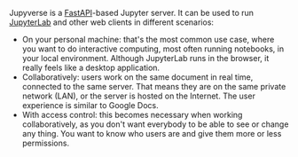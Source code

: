 Jupyverse is a [FastAPI](https://fastapi.tiangolo.com)-based Jupyter server. It can be used to run [JupyterLab](https://jupyterlab.readthedocs.io) and other web clients in different scenarios:

- On your personal machine: that's the most common use case, where you want to do interactive computing, most often running notebooks, in your local environment. Although JupyterLab runs in the browser, it really feels like a desktop application.
- Collaboratively: users work on the same document in real time, connected to the same server. That means they are on the same private network (LAN), or the server is hosted on the Internet. The user experience is similar to Google Docs.
- With access control: this becomes necessary when working collaboratively, as you don't want everybody to be able to see or change any thing. You want to know who users are and give them more or less permissions.

